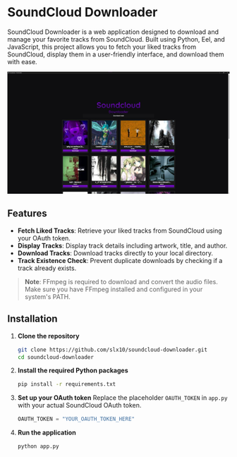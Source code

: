 # SoundCloud Downloader

SoundCloud Downloader is a web application designed to download and manage your favorite tracks from SoundCloud. Built using Python, Eel, and JavaScript, this project allows you to fetch your liked tracks from SoundCloud, display them in a user-friendly interface, and download them with ease.

![Showcase](web/img/showcase.jpg)

## Features

- **Fetch Liked Tracks**: Retrieve your liked tracks from SoundCloud using your OAuth token.
- **Display Tracks**: Display track details including artwork, title, and author.
- **Download Tracks**: Download tracks directly to your local directory.
- **Track Existence Check**: Prevent duplicate downloads by checking if a track already exists.

> **Note**: FFmpeg is required to download and convert the audio files. Make sure you have FFmpeg installed and configured in your system's PATH.

## Installation

1. **Clone the repository**
   ```sh
   git clone https://github.com/slx10/soundcloud-downloader.git
   cd soundcloud-downloader
   ```

2. **Install the required Python packages**
   ```sh
   pip install -r requirements.txt
   ```

3. **Set up your OAuth token**
   Replace the placeholder `OAUTH_TOKEN` in `app.py` with your actual SoundCloud OAuth token.
   ```python
   OAUTH_TOKEN = "YOUR_OAUTH_TOKEN_HERE"
   ```

4. **Run the application**
   ```sh
   python app.py
   ```